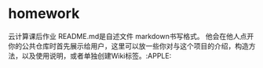 # homework
云计算课后作业
README.md是自述文件 markdown书写格式。
他会在他人点开你的公共仓库时首先展示给用户，这里可以放一些你对与这个项目的介绍，构造方法，以及使用说明，或者单独创建Wiki标签。:APPLE:
